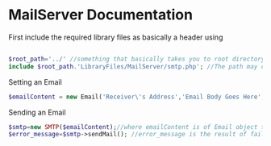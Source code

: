

# MailServer Documentation

First include the required library files as basically a header using 

```php

$root_path='../' //something that basically takes you to root directory using a series of '../'
include $root_path.'LibraryFiles/MailServer/smtp.php'; //The path may change depending on location of Library Files as a relative path to the current working file
```

Setting an Email

```php
$emailContent = new Email('Receiver\'s Address','Email Body Goes Here','Email Subject Goes Here');
```

Sending an Email

```php
$smtp=new SMTP($emailContent);//where emailContent is of Email object type
$error_message=$smtp->sendMail(); //error_message is the result of failed sending of emails via smtp, the error_message stores the reason behind the failure as a string message
```




